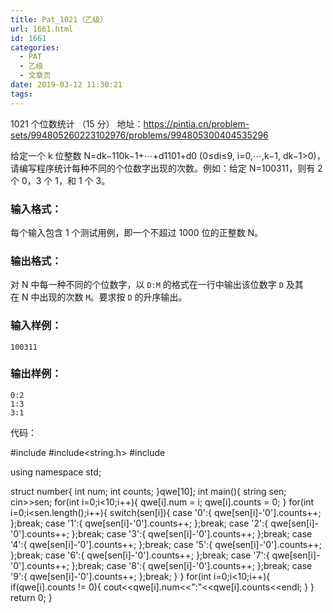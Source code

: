 ```yaml
---
title: Pat_1021（乙级）
url: 1661.html
id: 1661
categories:
  - PAT
  - 乙级
  - 文章页
date: 2019-03-12 11:30:21
tags:
---
```


1021 个位数统计 （15 分） 地址：https://pintia.cn/problem-sets/994805260223102976/problems/994805300404535296

给定一个 k 位整数 N=d​k−1​​10​k−1​​+⋯+d​1​​10​1​​+d​0​​ (0≤d​i​​≤9, i=0,⋯,k−1, d​k−1​​>0)，请编写程序统计每种不同的个位数字出现的次数。例如：给定 N=100311，则有 2 个 0，3 个 1，和 1 个 3。

### 输入格式：

每个输入包含 1 个测试用例，即一个不超过 1000 位的正整数 N。

### 输出格式：

对 N 中每一种不同的个位数字，以 `D:M` 的格式在一行中输出该位数字 `D` 及其在 N 中出现的次数 `M`。要求按 `D` 的升序输出。

### 输入样例：

    100311
    

### 输出样例：

    0:2
    1:3
    3:1

代码：

#include<iostream>
#include<string.h>
#include<algorithm>

using namespace std;

struct number{
    int num;
    int counts;
}qwe\[10\];
int main(){
    string sen;
    cin>>sen;
    for(int i=0;i<10;i++){
        qwe\[i\].num = i;
        qwe\[i\].counts = 0;
    }
    for(int i=0;i<sen.length();i++){
        switch(sen\[i\]){
            case '0':{
                qwe\[sen\[i\]-'0'\].counts++;
            };break;
            case '1':{
                qwe\[sen\[i\]-'0'\].counts++;
            };break;
            case '2':{
                qwe\[sen\[i\]-'0'\].counts++;
            };break;
            case '3':{
                qwe\[sen\[i\]-'0'\].counts++;
            };break;
            case '4':{
                qwe\[sen\[i\]-'0'\].counts++;
            };break;
            case '5':{
                qwe\[sen\[i\]-'0'\].counts++;
            };break;
            case '6':{
                qwe\[sen\[i\]-'0'\].counts++;
            };break;
            case '7':{
                qwe\[sen\[i\]-'0'\].counts++;
            };break;
            case '8':{
                qwe\[sen\[i\]-'0'\].counts++;
            };break;
            case '9':{
                qwe\[sen\[i\]-'0'\].counts++;
            };break;
        }
    }
    for(int i=0;i<10;i++){
        if(qwe\[i\].counts != 0){
            cout<<qwe\[i\].num<<":"<<qwe\[i\].counts<<endl;
        }
    }
    return 0;
}